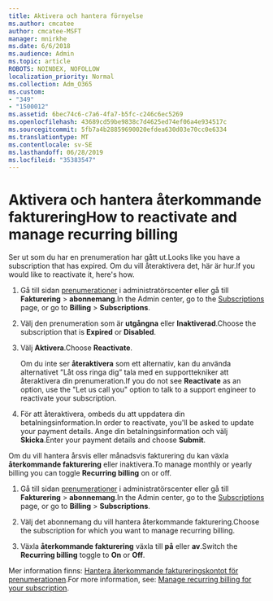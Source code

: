 ```yaml
---
title: Aktivera och hantera förnyelse
ms.author: cmcatee
author: cmcatee-MSFT
manager: mnirkhe
ms.date: 6/6/2018
ms.audience: Admin
ms.topic: article
ROBOTS: NOINDEX, NOFOLLOW
localization_priority: Normal
ms.collection: Adm_O365
ms.custom:
- "349"
- "1500012"
ms.assetid: 6bec74c6-c7a6-4fa7-b5fc-c246c6ec5269
ms.openlocfilehash: 43689cd59be9838c7d4625ed74ef06a4e934517c
ms.sourcegitcommit: 5fb7a4b28859690020efdea630d03e70cc0e6334
ms.translationtype: MT
ms.contentlocale: sv-SE
ms.lasthandoff: 06/28/2019
ms.locfileid: "35383547"
---
```

# <a name="how-to-reactivate-and-manage-recurring-billing"></a><span data-ttu-id="ce76c-102">Aktivera och hantera återkommande fakturering</span><span class="sxs-lookup"><span data-stu-id="ce76c-102">How to reactivate and manage recurring billing</span></span>

<span data-ttu-id="ce76c-103">Ser ut som du har en prenumeration har gått ut.</span><span class="sxs-lookup"><span data-stu-id="ce76c-103">Looks like you have a subscription that has expired.</span></span> <span data-ttu-id="ce76c-104">Om du vill återaktivera det, här är hur.</span><span class="sxs-lookup"><span data-stu-id="ce76c-104">If you would like to reactivate it, here's how.</span></span>
  
1. <span data-ttu-id="ce76c-105">Gå till sidan [prenumerationer](https://go.microsoft.com/fwlink/p/?linkid=842054) i administratörscenter eller gå till **Fakturering** \> **abonnemang**.</span><span class="sxs-lookup"><span data-stu-id="ce76c-105">In the Admin center, go to the [Subscriptions](https://go.microsoft.com/fwlink/p/?linkid=842054) page, or go to **Billing** \> **Subscriptions**.</span></span>

2. <span data-ttu-id="ce76c-106">Välj den prenumeration som är **utgångna** eller **Inaktiverad**.</span><span class="sxs-lookup"><span data-stu-id="ce76c-106">Choose the subscription that is **Expired** or **Disabled**.</span></span>

3. <span data-ttu-id="ce76c-107">Välj **Aktivera**.</span><span class="sxs-lookup"><span data-stu-id="ce76c-107">Choose **Reactivate**.</span></span>

    <span data-ttu-id="ce76c-108">Om du inte ser **återaktivera** som ett alternativ, kan du använda alternativet ”Låt oss ringa dig” tala med en supporttekniker att återaktivera din prenumeration.</span><span class="sxs-lookup"><span data-stu-id="ce76c-108">If you do not see **Reactivate** as an option, use the "Let us call you" option to talk to a support engineer to reactivate your subscription.</span></span>

4. <span data-ttu-id="ce76c-109">För att återaktivera, ombeds du att uppdatera din betalningsinformation.</span><span class="sxs-lookup"><span data-stu-id="ce76c-109">In order to reactivate, you'll be asked to update your payment details.</span></span> <span data-ttu-id="ce76c-110">Ange din betalningsinformation och välj **Skicka**.</span><span class="sxs-lookup"><span data-stu-id="ce76c-110">Enter your payment details and choose **Submit**.</span></span>

<span data-ttu-id="ce76c-111">Om du vill hantera årsvis eller månadsvis fakturering du kan växla **återkommande fakturering** eller inaktivera.</span><span class="sxs-lookup"><span data-stu-id="ce76c-111">To manage monthly or yearly billing you can toggle **Recurring billing** on or off.</span></span>
  
1. <span data-ttu-id="ce76c-112">Gå till sidan [prenumerationer](https://go.microsoft.com/fwlink/p/?linkid=842054) i administratörscenter eller gå till **Fakturering** \> **abonnemang**.</span><span class="sxs-lookup"><span data-stu-id="ce76c-112">In the Admin center, go to the [Subscriptions](https://go.microsoft.com/fwlink/p/?linkid=842054) page, or go to **Billing** \> **Subscriptions**.</span></span>

2. <span data-ttu-id="ce76c-113">Välj det abonnemang du vill hantera återkommande fakturering.</span><span class="sxs-lookup"><span data-stu-id="ce76c-113">Choose the subscription for which you want to manage recurring billing.</span></span>

3. <span data-ttu-id="ce76c-114">Växla **återkommande fakturering** växla till **på** eller **av**.</span><span class="sxs-lookup"><span data-stu-id="ce76c-114">Switch the **Recurring billing** toggle to **On** or **Off**.</span></span>

<span data-ttu-id="ce76c-115">Mer information finns: [Hantera återkommande faktureringskontot för prenumerationen](https://support.office.com/article/8d83b530-f4ca-47f6-a666-e5791cbacc7e).</span><span class="sxs-lookup"><span data-stu-id="ce76c-115">For more information, see: [Manage recurring billing for your subscription](https://support.office.com/article/8d83b530-f4ca-47f6-a666-e5791cbacc7e).</span></span>
  